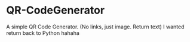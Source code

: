 # QR-CodeGenerator
A simple QR Code Generator. (No links, just image. Return text) I wanted return back to Python hahaha
